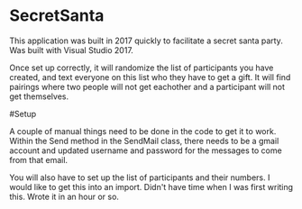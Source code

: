# SecretSanta
This application was built in 2017 quickly to facilitate a secret santa party.  Was built with Visual Studio 2017.

Once set up correctly, it will randomize the list of participants you have created, and text everyone on this list who they have to get a gift.
It will find pairings where two people will not get eachother and a participant will not get themselves.

#Setup

A couple of manual things need to be done in the code to get it to work.  Within the Send method in the SendMail class, 
there needs to be a gmail account and updated username and password for the messages to come from that email.

You will also have to set up the list of participants and their numbers.  I would like to get this into an import.  Didn't have time when I was first writing this.  Wrote it in an hour or so.
